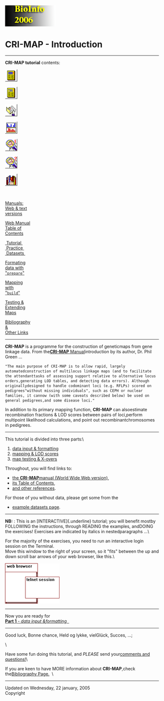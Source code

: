 [](http://teacher.bmc.uu.se/BIOINFO2005/index.html)![](Pictures/crimicon.gif)

CRI-MAP - Introduction
======================

------------------------------------------------------------------------

**CRI-MAP tutorial** contents:

[![Manuals](Pictures/manual.gif)](crimanua.html)

[![Manual Table of Contents](Pictures/manuatoc.gif)](manuatoc.html)

[![Data Sets](Pictures/datasets.gif)](datasets.html)

[![Data Formatting](Pictures/datafrmt.gif)](datafrmt.html)

[![Mapping & LOD scores](Pictures/analyse1.gif)](analyse1.html)

[![Testing & X-overs](Pictures/analyse2.gif)](analyse2.html)

[![Bibliography & Links](Pictures/biblinks.gif)](biblinks.html)

 

[Manuals:\
Web & text\
versions](crimanua.html)

[Web Manual\
Table of\
Contents](manuatoc.html)

[ Tutorial \
 Practice \
 Datasets ](datasets.html)

[Formating\
data with\
\"`prepare`\"](datafrmt.html)

[Mapping\
with\
\"`build`\"](analyse1.html)

[Testing &\
Extending\
Maps](analyse2.html)

[Bibliography\
&\
Other Links](biblinks.html)

------------------------------------------------------------------------

**CRI-MAP** is a programme for the construction of geneticmaps from gene
linkage data. From the[**CRI-MAP** Manual](crimanua.html)introduction by
its author, Dr. Phil Green \...

    "The main purpose of CRI-MAP is to allow rapid, largely automatedconstruction of multilocus linkage maps (and to facilitate the attendanttasks of assessing support relative to alternative locus orders,generating LOD tables, and detecting data errors). Although originallydesigned to handle codominant loci (e.g. RFLPs) scored on pedigrees"without missing individuals", such as CEPH or nuclear families, it cannow (with some caveats described below) be used on general pedigrees,and some disease loci."

In addition to its primary mapping function, **CRI-MAP** can
alsoestimate recombination fractions & LOD scores between pairs of
loci,perform multipoint likelihood calculations, and point out
recombinantchromosomes in pedigrees.

------------------------------------------------------------------------

This tutorial is divided into three parts:\

1.  [data input & formatting](datafrmt.html)
2.  [mapping & LOD scores](analyse1.html)
3.  [map testing & X-overs](analyse2.html)

Throughout, you will find links to:

-   [the **CRI-MAP**manual (World Wide Web version)](wwwversn.html),
-   [its Table of Contents](manuatoc.html),
-   [and other references](biblinks.html).

For those of you without data, please get some from the

-   [example datasets page](datasets.html).

------------------------------------------------------------------------

**NB:**
:   This is an [INTERACTIVE]{.underline} tutorial; you will benefit
    mostby FOLLOWING the instructions, through READING the examples,
    andDOING the exercises! Exercises are indicated by italics in
    nestedparagraphs \...\

For the majority of the exercises, you need to run an interactive login
session on the Terminal.\
Move this window to the right of your screen, so it \"fits\" between the
up and down scroll bar arrows of your web browser, like this.\

![](Pictures/idlsust.gif)

------------------------------------------------------------------------

Now you are ready for\
[**Part 1** - *data input &formatting*  ](datafrmt.html)

------------------------------------------------------------------------

Good luck, Bonne chance, Held og lykke, vielGlück, Succes, \...;

\

Have some fun doing this tutorial, and *PLEASE* send your[comments and
questions!](#comments)\

If you are keen to have MORE information about **CRI-MAP**,check
the[Bibliography Page.](biblinks.html)  [](biblinks.html)\

------------------------------------------------------------------------

Updated on Wednesday, 22 january, 2005\
Copyright

